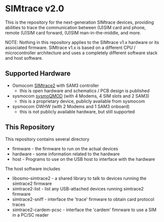 SIMtrace v2.0
=============

This is the repository for the next-generation SIMtrace devices,
providing abilities to trace the communication between (U)SIM card and
phone, remote (U)SIM card forward, (U)SIM man-in-the-middle, and more.

NOTE: Nothing in this repository applies to the SIMtrace v1.x hardware
or its associated firmware.  SIMtrace v1.x is based on a different CPU /
microcontroller architecture and uses a completely different software
stack and host software.

Supported Hardware
------------------

* Osmocom [SIMtrace2](https://osmocom.org/projects/simtrace2/wiki) with SAM3 controller
  * this is open hardware and schematics / PCB design is published
* sysmocom [sysmoQMOD](https://sysmocom.de/products/lab/sysmoqmod/index.html) (with 4 Modems,  4 SIM slots and 2 SAM3)
  * this is a proprietary device, publicly available from sysmocom
* sysmocom OWHW (with 2 Modems and 1 SAM3 onboard)
  * this is not publicly available hardware, but still supported

This Repository
---------------

This repository contains several directory

* firmware - the firmware to run on the actual devices
* hardware - some information related to the hardware
* host - Programs to use on the USB host to interface with the hardware


The host software includes

* libosmo-simtrace2 - a shared library to talk to devices running the simtrace2 firmware
* simtrace2-list - list any USB-attached devices running simtrace2 firmware
* simtrace2-sniff - interface the 'trace' firmware to obtain card protocol traces
* simtrace2-cardem-pcsc - interface the 'cardem' fimrware to use a SIM in a PC/SC reader
